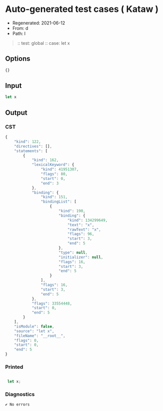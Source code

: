 # Auto-generated test cases ( Kataw )
- Regenerated: 2021-06-12
- From: d
- Path: l
> :: test: global
> :: case: let x
## Options

`````js
{}
`````
## Input

`````js
let x
`````
## Output

### CST

```javascript
{
    "kind": 122,
    "directives": [],
    "statements": [
        {
            "kind": 162,
            "lexicalKeyword": {
                "kind": 41951307,
                "flags": 80,
                "start": 0,
                "end": 3
            },
            "binding": {
                "kind": 151,
                "bindingList": [
                    {
                        "kind": 190,
                        "binding": {
                            "kind": 134299649,
                            "text": "x",
                            "rawText": "x",
                            "flags": 96,
                            "start": 3,
                            "end": 5
                        },
                        "type": null,
                        "initializer": null,
                        "flags": 16,
                        "start": 3,
                        "end": 5
                    }
                ],
                "flags": 16,
                "start": 3,
                "end": 5
            },
            "flags": 33554448,
            "start": 0,
            "end": 5
        }
    ],
    "isModule": false,
    "source": "let x",
    "fileName": "__root__",
    "flags": 0,
    "start": 0,
    "end": 5
}
```

### Printed

```javascript

 let x; 
```

### Diagnostics

```javascript
✔ No errors
```

